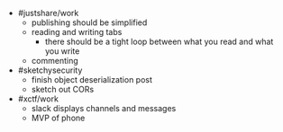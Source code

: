 - #justshare/work
	- publishing should be simplified
	- reading and writing tabs
		- there should be a tight loop between what you read and what you write
	- commenting
- #sketchysecurity
	- finish object deserialization post
	- sketch out CORs
- #xctf/work
	- slack displays channels and messages
	- MVP of phone
